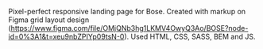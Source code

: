 Pixel-perfect responsive landing page for Bose.
Created with markup on Figma grid layout design (https://www.figma.com/file/OMjQNb3hg1LKMV4OwyQ3Ao/BOSE?node-id=0%3A1&t=xeu9nbZPIYp09tsN-0).
Used HTML, CSS, SASS, BEM and JS.

